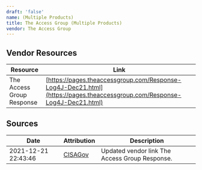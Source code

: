 ```yaml
---
draft: 'false'
name: (Multiple Products)
title: The Access Group (Multiple Products)
vendor: The Access Group
---
```


## Vendor Resources
| Resource | Link |
| --- | --- |
| The Access Group Response | [https://pages.theaccessgroup.com/Response-Log4J-Dec21.html](https://pages.theaccessgroup.com/Response-Log4J-Dec21.html) |



## Sources
| Date | Attribution | Description |
| --- | --- | --- |
| 2021-12-21 22:43:46 | [CISAGov](https://raw.githubusercontent.com/cisagov/log4j-affected-db/develop/README.md) | Updated vendor link The Access Group Response.  |
